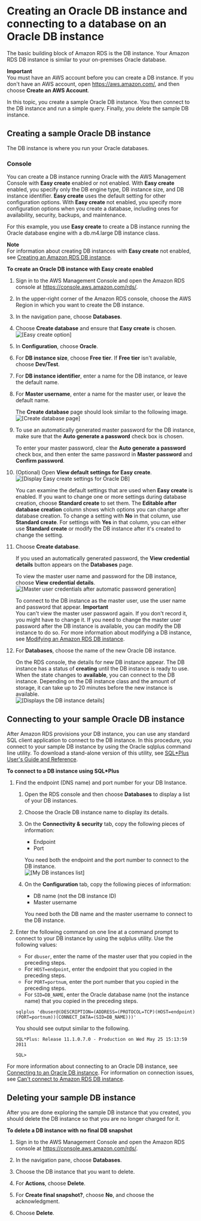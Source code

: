 # Creating an Oracle DB instance and connecting to a database on an Oracle DB instance<a name="CHAP_GettingStarted.CreatingConnecting.Oracle"></a>

The basic building block of Amazon RDS is the DB instance\. Your Amazon RDS DB instance is similar to your on\-premises Oracle database\. 

**Important**  
You must have an AWS account before you can create a DB instance\. If you don't have an AWS account, open [https://aws\.amazon\.com/](https://aws.amazon.com/), and then choose **Create an AWS Account**\. 

In this topic, you create a sample Oracle DB instance\. You then connect to the DB instance and run a simple query\. Finally, you delete the sample DB instance\. 

## Creating a sample Oracle DB instance<a name="CHAP_GettingStarted.Creating.Oracle"></a>

The DB instance is where you run your Oracle databases\.

### Console<a name="CHAP_GettingStarted.Creating.Oracle.Console"></a>

You can create a DB instance running Oracle with the AWS Management Console with **Easy create** enabled or not enabled\. With **Easy create** enabled, you specify only the DB engine type, DB instance size, and DB instance identifier\. **Easy create** uses the default setting for other configuration options\. With **Easy create** not enabled, you specify more configuration options when you create a database, including ones for availability, security, backups, and maintenance\.

For this example, you use **Easy create** to create a DB instance running the Oracle database engine with a db\.m4\.large DB instance class\.

**Note**  
For information about creating DB instances with **Easy create** not enabled, see [Creating an Amazon RDS DB instance](USER_CreateDBInstance.md)\.

**To create an Oracle DB instance with Easy create enabled**

1. Sign in to the AWS Management Console and open the Amazon RDS console at [https://console\.aws\.amazon\.com/rds/](https://console.aws.amazon.com/rds/)\.

1. In the upper\-right corner of the Amazon RDS console, choose the AWS Region in which you want to create the DB instance\.

1. In the navigation pane, choose **Databases**\.

1. Choose **Create database** and ensure that **Easy create** is chosen\.  
![\[Easy create option\]](http://docs.aws.amazon.com/AmazonRDS/latest/UserGuide/images/easy-create-option.png)

1. In **Configuration**, choose **Oracle**\.

1. For **DB instance size**, choose **Free tier**\. If **Free tier** isn't available, choose **Dev/Test**\.

1. For **DB instance identifier**, enter a name for the DB instance, or leave the default name\.

1. For **Master username**, enter a name for the master user, or leave the default name\.

   The **Create database** page should look similar to the following image\.  
![\[Create database page\]](http://docs.aws.amazon.com/AmazonRDS/latest/UserGuide/images/easy-create-oracle.png)

1. To use an automatically generated master password for the DB instance, make sure that the **Auto generate a password** check box is chosen\.

   To enter your master password, clear the **Auto generate a password** check box, and then enter the same password in **Master password** and **Confirm password**\.

1. \(Optional\) Open **View default settings for Easy create**\.  
![\[Display Easy create settings for Oracle DB\]](http://docs.aws.amazon.com/AmazonRDS/latest/UserGuide/images/easy-create-view-default-settings.png)

   You can examine the default settings that are used when **Easy create** is enabled\. If you want to change one or more settings during database creation, choose **Standard create** to set them\. The **Editable after database creation** column shows which options you can change after database creation\. To change a setting with **No** in that column, use **Standard create**\. For settings with **Yes** in that column, you can either use **Standard create** or modify the DB instance after it's created to change the setting\.

1. Choose **Create database**\.

   If you used an automatically generated password, the **View credential details** button appears on the **Databases** page\.

   To view the master user name and password for the DB instance, choose **View credential details**\.  
![\[Master user credentials after automatic password generation\]](http://docs.aws.amazon.com/AmazonRDS/latest/UserGuide/images/easy-create-credentials.png)

   To connect to the DB instance as the master user, use the user name and password that appear\.
**Important**  
You can't view the master user password again\. If you don't record it, you might have to change it\. If you need to change the master user password after the DB instance is available, you can modify the DB instance to do so\. For more information about modifying a DB instance, see [Modifying an Amazon RDS DB instance](Overview.DBInstance.Modifying.md)\.

1. For **Databases**, choose the name of the new Oracle DB instance\.

   On the RDS console, the details for new DB instance appear\. The DB instance has a status of **creating** until the DB instance is ready to use\. When the state changes to **available**, you can connect to the DB instance\. Depending on the DB instance class and the amount of storage, it can take up to 20 minutes before the new instance is available\.   
![\[Displays the DB instance details\]](http://docs.aws.amazon.com/AmazonRDS/latest/UserGuide/images/Oracle-Launch05.png)

## Connecting to your sample Oracle DB instance<a name="CHAP_GettingStarted.Connecting.Oracle"></a>

After Amazon RDS provisions your DB instance, you can use any standard SQL client application to connect to the DB instance\. In this procedure, you connect to your sample DB instance by using the Oracle sqlplus command line utility\. To download a stand\-alone version of this utility, see [SQL\*Plus User's Guide and Reference](https://docs.oracle.com/en/database/oracle/oracle-database/19/sqpug/SQL-Plus-instant-client.html#GUID-9DC272F8-0805-4582-87C6-67B2BC816A2C)\.

**To connect to a DB instance using SQL\*Plus**

1. Find the endpoint \(DNS name\) and port number for your DB Instance\. 

   1. Open the RDS console and then choose **Databases** to display a list of your DB instances\. 

   1. Choose the Oracle DB instance name to display its details\. 

   1. On the **Connectivity & security** tab, copy the following pieces of information:
      + Endpoint
      + Port

      You need both the endpoint and the port number to connect to the DB instance\.   
![\[My DB instances list\]](http://docs.aws.amazon.com/AmazonRDS/latest/UserGuide/images/OracleConnect1.png)

   1. On the **Configuration** tab, copy the following pieces of information:
      + DB name \(not the DB instance ID\)
      + Master username

      You need both the DB name and the master username to connect to the DB instance\. 

1. Enter the following command on one line at a command prompt to connect to your DB instance by using the sqlplus utility\. Use the following values:
   + For `dbuser`, enter the name of the master user that you copied in the preceding steps\.
   + For `HOST=endpoint`, enter the endpoint that you copied in the preceding steps\.
   + For `PORT=portnum`, enter the port number that you copied in the preceding steps\.
   + For `SID=DB_NAME`, enter the Oracle database name \(not the instance name\) that you copied in the preceding steps\.

   ```
   sqlplus 'dbuser@(DESCRIPTION=(ADDRESS=(PROTOCOL=TCP)(HOST=endpoint)(PORT=portnum))(CONNECT_DATA=(SID=DB_NAME)))'
   ```

   You should see output similar to the following\. 

   ```
   SQL*Plus: Release 11.1.0.7.0 - Production on Wed May 25 15:13:59 2011
   
   SQL>
   ```

For more information about connecting to an Oracle DB instance, see [Connecting to an Oracle DB instance](USER_ConnectToOracleInstance.md)\. For information on connection issues, see [Can't connect to Amazon RDS DB instance](CHAP_Troubleshooting.md#CHAP_Troubleshooting.Connecting)\.

## Deleting your sample DB instance<a name="CHAP_GettingStarted.Deleting.Oracle"></a>

After you are done exploring the sample DB instance that you created, you should delete the DB instance so that you are no longer charged for it\. 

**To delete a DB instance with no final DB snapshot**

1. Sign in to the AWS Management Console and open the Amazon RDS console at [https://console\.aws\.amazon\.com/rds/](https://console.aws.amazon.com/rds/)\.

1. In the navigation pane, choose **Databases**\.

1. Choose the DB instance that you want to delete\.

1. For **Actions**, choose **Delete**\.

1. For **Create final snapshot?**, choose **No**, and choose the acknowledgment\.

1. Choose **Delete**\. 